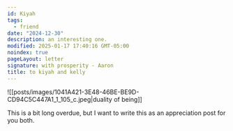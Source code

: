 ```yaml
---
id: Kiyah
tags:
  - friend
date: "2024-12-30"
description: an interesting one.
modified: 2025-01-17 17:40:16 GMT-05:00
noindex: true
pageLayout: letter
signature: with prosperity - Aaron
title: to kiyah and kelly
---
```


![[posts/images/1041A421-3E48-46BE-BE9D-CD94C5C447A1_1_105_c.jpeg|duality of being]]

This is a bit long overdue, but I want to write this as an appreciation post for you both.
